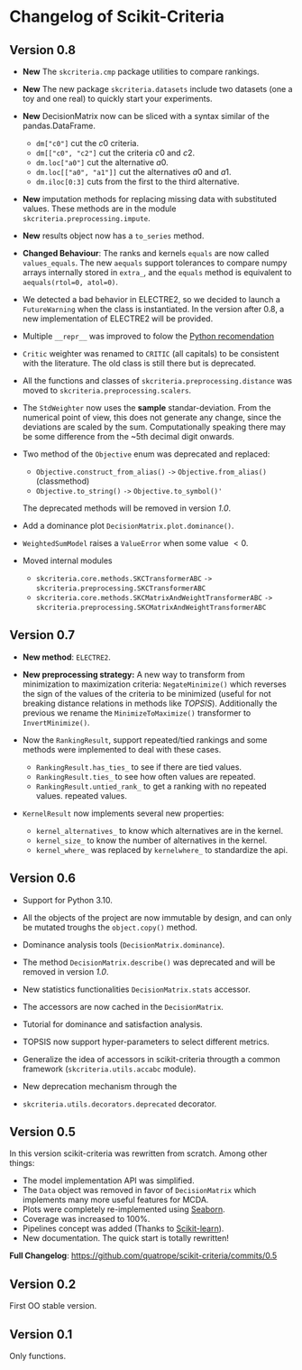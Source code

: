 # Changelog of Scikit-Criteria

<!-- BODY -->

## Version 0.8

- **New** The `skcriteria.cmp` package utilities to compare rankings.

- **New** The new package `skcriteria.datasets` include two datasets (one a
  toy and one real) to quickly start your experiments.

- **New** DecisionMatrix now can be sliced with a syntax similar of the
  pandas.DataFrame.
  - `dm["c0"]` cut the $c0$ criteria.
  - `dm[["c0", "c2"]` cut the criteria $c0$ and $c2$.
  - `dm.loc["a0"]` cut the alternative $a0$.
  - `dm.loc[["a0", "a1"]]` cut the alternatives $a0$ and $a1$.
  - `dm.iloc[0:3]` cuts from the first to the third alternative.

- **New** imputation methods for replacing missing data with substituted
  values. These methods are in the module `skcriteria.preprocessing.impute`.

- **New** results object now has a `to_series` method.

- **Changed Behaviour**: The ranks and kernels `equals` are now called
  `values_equals`. The new `aequals` support tolerances to compare
  numpy arrays internally stored in `extra_`, and the `equals` method is
  equivalent to `aequals(rtol=0, atol=0)`.

- We detected a bad behavior in ELECTRE2, so we decided to launch a `FutureWarning` when the
  class is instantiated. In the version after 0.8, a new implementation of ELECTRE2 will be
  provided.

- Multiple `__repr__` was improved to folow the
  [Python recomendation](https://docs.python.org/3/library/functions.html#repr)

- `Critic` weighter was renamed to `CRITIC` (all capitals) to be consistent
  with the literature. The old class is still there but is deprecated.

- All the functions and classes of `skcriteria.preprocessing.distance` was
  moved to `skcriteria.preprocessing.scalers`.

- The `StdWeighter` now uses the **sample** standar-deviation.
  From the numerical point of view, this does not generate any change,
  since the deviations are scaled by the sum. Computationally speaking there
  may be some difference from the ~5th decimal digit onwards.

- Two method of the `Objective` enum was deprecated and replaced:

  - `Objective.construct_from_alias()` `->` `Objective.from_alias()` (classmethod)
  - `Objective.to_string()` `->` `Objective.to_symbol()'`

  The deprecated methods will be removed in version *1.0*.

- Add a dominance plot `DecisionMatrix.plot.dominance()`.

- `WeightedSumModel` raises a `ValueError` when some value $< 0$.

- Moved internal modules
  - `skcriteria.core.methods.SKCTransformerABC` `->`
    `skcriteria.preprocessing.SKCTransformerABC`
  - `skcriteria.core.methods.SKCMatrixAndWeightTransformerABC` `->`
    `skcriteria.preprocessing.SKCMatrixAndWeightTransformerABC`

## Version 0.7

- **New method**: `ELECTRE2`.
- **New preprocessing strategy:** A new way to transform  from minimization to
  maximization criteria: `NegateMinimize()` which  reverses the sign of the
  values of the criteria to be minimized (useful for not breaking distance
  relations in methods like *TOPSIS*). Additionally the previous we rename the
  `MinimizeToMaximize()` transformer to `InvertMinimize()`.
- Now the `RankingResult`, support repeated/tied rankings and some methods were
  implemented to deal with these cases.

  - `RankingResult.has_ties_` to see if there are tied values.
  - `RankingResult.ties_` to see how often values are repeated.
  - `RankingResult.untied_rank_` to get a ranking with no repeated values.
      repeated values.
- `KernelResult` now implements several new properties:

  - `kernel_alternatives_` to know which alternatives are in the kernel.
  - `kernel_size_` to know the number of alternatives in the kernel.
  - `kernel_where_` was replaced by `kernelwhere_` to standardize the api.


## Version 0.6

- Support for Python 3.10.
- All the objects of the project are now immutable by design, and can only
  be mutated troughs the `object.copy()` method.
- Dominance analysis tools (`DecisionMatrix.dominance`).
- The method `DecisionMatrix.describe()` was deprecated and will be removed
  in version *1.0*.
- New statistics functionalities `DecisionMatrix.stats` accessor.
- The accessors are now cached in the `DecisionMatrix`.

- Tutorial for dominance and satisfaction analysis.

- TOPSIS now support hyper-parameters to select different metrics.
- Generalize the idea of accessors in scikit-criteria througth a common
  framework (`skcriteria.utils.accabc` module).
- New deprecation mechanism through the
- `skcriteria.utils.decorators.deprecated` decorator.

## Version 0.5

In this version scikit-criteria was rewritten from scratch. Among other things:

- The model implementation API was simplified.
- The `Data` object was removed in favor of `DecisionMatrix` which implements many more useful features for MCDA.
- Plots were completely re-implemented using [Seaborn](http://seaborn.pydata.org/).
- Coverage was increased to 100%.
- Pipelines concept was added (Thanks to [Scikit-learn](https://scikit-learn.org/stable/modules/generated/sklearn.pipeline.Pipeline.html)).
- New documentation. The quick start is totally rewritten!

**Full Changelog**: https://github.com/quatrope/scikit-criteria/commits/0.5

## Version 0.2

First OO stable version.

## Version 0.1

Only functions.
